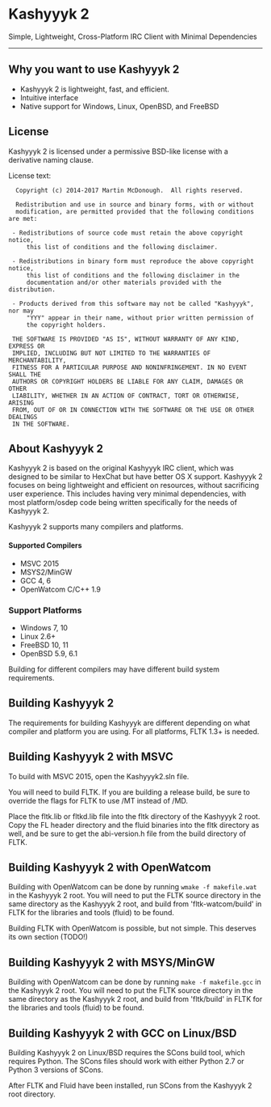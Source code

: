 Kashyyyk 2
==========

Simple, Lightweight, Cross-Platform IRC Client with Minimal Dependencies

******

Why you want to use Kashyyyk 2
------------------------------

 - Kashyyyk 2 is lightweight, fast, and efficient.
 - Intuitive interface
 - Native support for Windows, Linux, OpenBSD, and FreeBSD

License
-------

Kashyyyk 2 is licensed under a permissive BSD-like license with a derivative
naming clause.

License text:

```
  Copyright (c) 2014-2017 Martin McDonough.  All rights reserved.
 
  Redistribution and use in source and binary forms, with or without
  modification, are permitted provided that the following conditions are met:
 
 - Redistributions of source code must retain the above copyright notice,
     this list of conditions and the following disclaimer.
 
 - Redistributions in binary form must reproduce the above copyright notice,
     this list of conditions and the following disclaimer in the
     documentation and/or other materials provided with the distribution.
 
 - Products derived from this software may not be called "Kashyyyk", nor may
     "YYY" appear in their name, without prior written permission of
     the copyright holders.
 
 THE SOFTWARE IS PROVIDED "AS IS", WITHOUT WARRANTY OF ANY KIND, EXPRESS OR
 IMPLIED, INCLUDING BUT NOT LIMITED TO THE WARRANTIES OF MERCHANTABILITY,
 FITNESS FOR A PARTICULAR PURPOSE AND NONINFRINGEMENT. IN NO EVENT SHALL THE
 AUTHORS OR COPYRIGHT HOLDERS BE LIABLE FOR ANY CLAIM, DAMAGES OR OTHER
 LIABILITY, WHETHER IN AN ACTION OF CONTRACT, TORT OR OTHERWISE, ARISING
 FROM, OUT OF OR IN CONNECTION WITH THE SOFTWARE OR THE USE OR OTHER DEALINGS
 IN THE SOFTWARE.
```

About Kashyyyk 2
----------------

Kashyyyk 2 is based on the original Kashyyyk IRC client, which was designed to
be similar to HexChat but have better OS X support. Kashyyyk 2 focuses on being
lightweight and efficient on resources, without sacrificing user experience.
This includes having very minimal dependencies, with most platform/osdep code
being written specifically for the needs of Kashyyyk 2.

Kashyyyk 2 supports many compilers and platforms.

#### Supported Compilers
 - MSVC 2015
 - MSYS2/MinGW
 - GCC 4, 6
 - OpenWatcom C/C++ 1.9

### Support Platforms
 - Windows 7, 10
 - Linux 2.6+
 - FreeBSD 10, 11
 - OpenBSD 5.9, 6.1

Building for different compilers may have different build system requirements.

Building Kashyyyk 2
------------------

The requirements for building Kashyyyk are different depending on what compiler
and platform you are using. For all platforms, FLTK 1.3+ is needed.

Building Kashyyyk 2 with MSVC
-----------------------------

To build with MSVC 2015, open the Kashyyyk2.sln file.

You will need to build FLTK. If you are building a release build, be sure to
override the flags for FLTK to use /MT instead of /MD.

Place the fltk.lib or fltkd.lib file into the fltk directory of the Kashyyyk 2
root. Copy the FL header directory and the fluid binaries into the fltk
directory as well, and be sure to get the abi-version.h file from the build
directory of FLTK.

Building Kashyyyk 2 with OpenWatcom
-----------------------------------

Building with OpenWatcom can be done by running `wmake -f makefile.wat` in the
Kashyyyk 2 root. You will need to put the FLTK source directory in the same
directory as the Kashyyyk 2 root, and build from 'fltk-watcom/build' in FLTK
for the libraries and tools (fluid) to be found.

Building FLTK with OpenWatcom is possible, but not simple. This deserves its
own section (TODO!)

Building Kashyyyk 2 with MSYS/MinGW
-----------------------------------

Building with OpenWatcom can be done by running `make -f makefile.gcc` in the
Kashyyyk 2 root. You will need to put the FLTK source directory in the same
directory as the Kashyyyk 2 root, and build from 'fltk/build' in FLTK
for the libraries and tools (fluid) to be found.

Building Kashyyyk 2 with GCC on Linux/BSD
-----------------------------------------

Building Kashyyyk 2 on Linux/BSD requires the SCons build tool, which requires
Python. The SCons files should work with either Python 2.7 or Python 3 versions
of SCons.

After FLTK and Fluid have been installed, run SCons from the Kashyyyk 2 root
directory.
